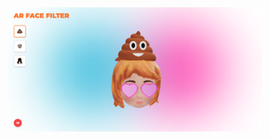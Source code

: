 ![repo_thumb](https://raw.githubusercontent.com/lngdao/mindar-face-filter-webapp/3D-models/repo_thumb.png)
